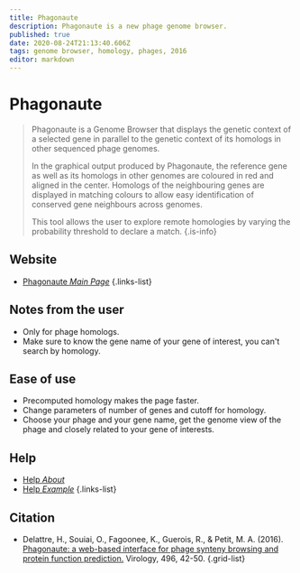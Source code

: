 ```yaml
---
title: Phagonaute
description: Phagonaute is a new phage genome browser.
published: true
date: 2020-08-24T21:13:40.606Z
tags: genome browser, homology, phages, 2016
editor: markdown
---
```


# Phagonaute

> Phagonaute is a Genome Browser that displays the genetic context of a selected gene in parallel to the genetic context of its homologs in other sequenced phage genomes.
>
> In the graphical output produced by Phagonaute, the reference gene as well as its homologs in other genomes are coloured in red and aligned in the center. Homologs of the neighbouring genes are displayed in matching colours to allow easy identification of conserved gene neighbours across genomes.
>
> This tool allows the user to explore remote homologies by varying the probability threshold to declare a match.
{.is-info}

 

## Website 

- [Phagonaute *Main Page*](http://genome.jouy.inra.fr/phagonaute/index.html)
{.links-list}


## Notes from the user
- Only for phage homologs.
- Make sure to know the gene name of your gene of interest, you can't search by homology.

 
## Ease of use
- Precomputed homology makes the page faster.
- Change parameters of number of genes and cutoff for homology.
- Choose your phage and your gene name, get the genome view of the phage and closely related to your gene of interests.

## Help
- [Help *About*](http://genome.jouy.inra.fr/phagonaute/page2.html)
- [Help *Example*](http://genome.jouy.inra.fr/phagonaute/page3.html)
{.links-list}

## Citation 
- Delattre, H., Souiai, O., Fagoonee, K., Guerois, R., & Petit, M. A. (2016). [Phagonaute: a web-based interface for phage synteny browsing and protein function prediction.](https://www.sciencedirect.com/science/article/pii/S0042682216301076) Virology, 496, 42-50.
{.grid-list}
